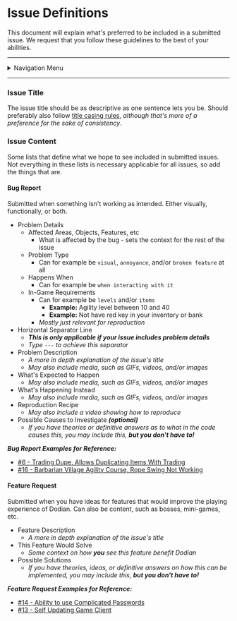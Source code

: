 # Issue Definitions
This document will explain what's preferred to be included in a submitted issue. We request that you follow these guidelines to the best of your abilities.

---

<details>
<summary>Navigation Menu</summary>

<ul>
    <li><a href="/docs/contribution">Guides</a>
        <ul>
            <li><a href="/docs/guides/getting_started.md">Getting Started</a></li>
            <li><a href="/docs/guides/installing_mysql.md">Installing MySQL Database</a></li>
            <li style="margin-top: 5px"><a href="/docs/guides/glossary.md">Glossary</a></li>
        </ul>
    </li>
    <li><a href="/docs/contribution">Contribution</a>
        <ul>
            <li><a href="/docs/contribution/guidelines.md">Contribution Guidelines</a></li>
            <li><a href="/docs/contribution/issue_definitions.md">Issue Definitions</a></li>
        </ul>
    </li>
    <li><a href="/docs/development">Development</a>
        <ul>
            <li><a href="/docs/development/database.md">Ub3r Database</a></li>
        </ul>
    </li>
    <li><a href="/docs/other">Other</a>
        <ul>
            <li><a href="/docs/other/environment_variables.md">Environment Variables</a></li>
        </ul>
    </li>
</ul>

</details>

---

### Issue Title

The issue title should be as descriptive as one sentence lets you be. Should preferably also follow [title casing rules](https://apastyle.apa.org/style-grammar-guidelines/capitalization/title-case), _although that's more of a preference for the sake of consistency_.

### Issue Content

Some lists that define what we hope to see included in submitted issues. Not everything in these lists is necessary applicable for all issues, so add the things that are.

#### Bug Report

Submitted when something isn't working as intended. Either visually, functionally, or both.

- Problem Details
    - Affected Areas, Objects, Features, etc
        - What is affected by the bug - sets the context for the rest of the issue
    - Problem Type
        - Can for example be `visual`, `annoyance`, and/or `broken feature` at all
    - Happens When
        - Can for example be `when interacting with it`
    - In-Game Requirements
        - Can for example be `levels` and/or `items`
            - **Example:** Agility level between 10 and 40
            - **Example:** Not have red key in your inventory or bank
        - _Mostly just relevant for reproduction_
- Horizontal Separator Line
    - **_This is only applicable if your issue includes problem details_**
    - _Type `---` to achieve this separator_
- Problem Description
    - _A more in depth explanation of the issue's title_
    - _May also include media, such as GIFs, videos, and/or images_
- What's Expected to Happen
    - _May also include media, such as GIFs, videos, and/or images_
- What's Happening Instead
    - _May also include media, such as GIFs, videos, and/or images_
- Reproduction Recipe
    - _May also include a video showing how to reproduce_
- Possible Causes to Investigate _**(optional)**_
    - _If you have theories or definitive answers as to what in the code causes this, you may include this, **but you don't have to!**_

**_Bug Report Examples for Reference:_**
- [#6 - Trading Dupe, Allows Duplicating Items With Trading](https://github.com/dodian-community/ub3r-monorepo/issues/6)
- [#16 - Barbarian Village Agility Course, Rope Swing Not Working](https://github.com/dodian-community/ub3r-monorepo/issues/16)

#### Feature Request

Submitted when you have ideas for features that would improve the playing experience of Dodian. Can also be content, such as bosses, mini-games, etc.

- Feature Description
    - _A more in depth explanation of the issue's title_
- This Feature Would Solve
    - _Some context on how **you** see this feature benefit Dodian_
- Possible Solutions
    - _If you have theories, ideas, or definitive answers on how this can be implemented, you may include this, **but you don't have to!**_

**_Feature Request Examples for Reference:_**
- [#14 - Ability to use Complicated Passwords](https://github.com/dodian-community/ub3r-monorepo/issues/14)
- [#13 - Self Updating Game Client](https://github.com/dodian-community/ub3r-monorepo/issues/13)